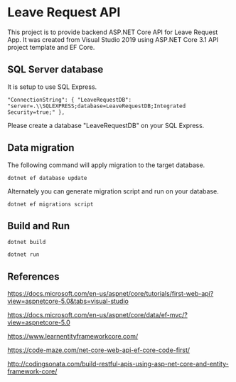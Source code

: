 # Leave Request API
This project is to provide backend ASP.NET Core API for Leave Request App. 
It was created from Visual Studio 2019 using ASP.NET Core 3.1 API project template and EF Core.

## SQL Server database
It is setup to use SQL Express.

`
  "ConnectionString": {
    "LeaveRequestDB": "server=.\\SQLEXPRESS;database=LeaveRequestDB;Integrated Security=true;"
  },
`

Please create a database "LeaveRequestDB" on your SQL Express.

## Data migration
The following command will apply migration to the target database.

`dotnet ef database update`

Alternately you can generate migration script and run on your database.

`dotnet ef migrations script`

## Build and Run

`dotnet build`

`dotnet run`

## References

https://docs.microsoft.com/en-us/aspnet/core/tutorials/first-web-api?view=aspnetcore-5.0&tabs=visual-studio

https://docs.microsoft.com/en-us/aspnet/core/data/ef-mvc/?view=aspnetcore-5.0

https://www.learnentityframeworkcore.com/

https://code-maze.com/net-core-web-api-ef-core-code-first/

http://codingsonata.com/build-restful-apis-using-asp-net-core-and-entity-framework-core/
